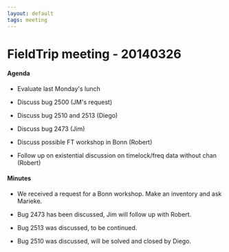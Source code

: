 ```yaml
---
layout: default
tags: meeting
---
```


# FieldTrip meeting - 20140326

#### Agenda


*  Evaluate last Monday's lunch

*  Discuss bug 2500 (JM's request)

*  Discuss bug 2510 and  2513 (Diego)

*  Discuss bug 2473 (Jim)

*  Discuss possible FT workshop in Bonn (Robert)

*  Follow up on existential discussion on timelock/freq data without chan (Robert)  

#### Minutes


*  We received a request for a Bonn workshop. Make an inventory and ask Marieke.

*  Bug 2473 has been discussed, Jim will follow up with Robert.

*  Bug 2513 was discussed, to be continued.

*  Bug 2510 was discussed, will be solved and closed by Diego.

